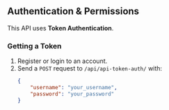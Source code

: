 ## Authentication & Permissions

This API uses **Token Authentication**.

### Getting a Token
1. Register or login to an account.
2. Send a `POST` request to `/api/api-token-auth/` with:
   ```json
   {
       "username": "your_username",
       "password": "your_password"
   }
